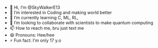 - 👋 Hi, I’m @SkyWalkerE13
- 👀 I’m interested in Coding and making world better
- 🌱 I’m currently learning C, ML, RL,
- 💞️ I’m looking to collaborate with scientists to make quantum computing
- 📫 How to reach me, bru just text me
- 😄 Pronouns: Hee/hee
- ⚡ Fun fact: I'm only 17 y.o

<!---
SkyWalkerE13/SkyWalkerE13 is a ✨ special ✨ repository because its `README.md` (this file) appears on your GitHub profile.
You can click the Preview link to take a look at your changes.
--->
